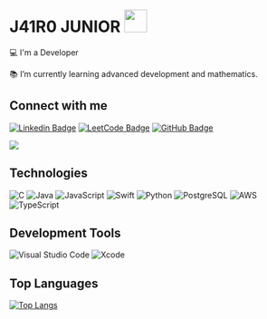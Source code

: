 # J41R0 JUNIOR <img src="https://github.com/TheDudeThatCode/TheDudeThatCode/blob/master/Assets/Developer.gif" width="40">

:computer: I'm a Developer

:books: I’m currently learning advanced development and mathematics.

## Connect with me

[![Linkedin Badge](https://img.shields.io/badge/LinkedIn-0077B5?style=for-the-badge&logo=linkedin&logoColor=white)](https://www.linkedin.com/in/jairo-jun10r)
[![LeetCode Badge](https://img.shields.io/badge/LeetCode-FFA116?style=for-the-badge&logo=leetcode&logoColor=white)](https://leetcode.com/u/u7A1I33hcG/)
[![GitHub Badge](https://img.shields.io/badge/GitHub-100000?style=for-the-badge&logo=github&logoColor=white)](https://github.com/J41R0JUNIOR)

<a href="mailto:jairojjr2003@gmail.com"><img src="https://img.shields.io/badge/-Gmail-D14836?style=for-the-badge&logo=gmail&logoColor=white" target="_blank"></a>

## Technologies

![C](https://img.shields.io/badge/C-00599C?style=for-the-badge&logo=c&logoColor=white)
![Java](https://img.shields.io/badge/Java-007396?style=for-the-badge&logo=java&logoColor=white)
![JavaScript](https://img.shields.io/badge/JavaScript-323330?style=for-the-badge&logo=javascript&logoColor=F7DF1E)
![Swift](https://img.shields.io/badge/Swift-FA7343?style=for-the-badge&logo=swift&logoColor=white)
![Python](https://img.shields.io/badge/Python-3776AB?style=for-the-badge&logo=python&logoColor=white)
![PostgreSQL](https://img.shields.io/badge/PostgreSQL-000?style=for-the-badge&logo=postgresql)
![AWS](https://img.shields.io/badge/AWS-000.svg?style=for-the-badge&logo=amazon-aws&logoColor=white)
![TypeScript](https://img.shields.io/badge/TypeScript-00599C?style=for-the-badge&logo=typescript&logoColor=purple)

## Development Tools

![Visual Studio Code](https://img.shields.io/badge/Visual_Studio_Code-0078D4?style=for-the-badge&logo=visual%20studio%20code&logoColor=white)
![Xcode](https://img.shields.io/badge/Xcode-147EFB?style=for-the-badge&logo=xcode&logoColor=white)

## Top Languages

[![Top Langs](https://github-readme-stats.vercel.app/api/top-langs/?username=J41R0JUNIOR&layout=compact&hide=jupyter%20notebook,html,css)](https://github.com/J41R0JUNIOR/github-readme-stats)
